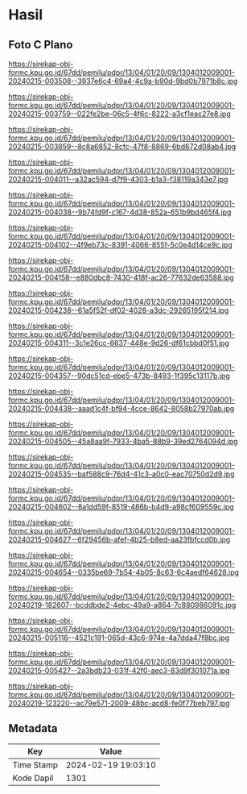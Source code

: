 # Hasil

## Foto C Plano

https://sirekap-obj-formc.kpu.go.id/67dd/pemilu/pdpr/13/04/01/20/09/1304012009001-20240215-003508--3937e6c4-69a4-4c9a-b90d-9bd0b7971b8c.jpg

https://sirekap-obj-formc.kpu.go.id/67dd/pemilu/pdpr/13/04/01/20/09/1304012009001-20240215-003759--022fe2be-06c5-4f6c-8222-a3cf1eac27e8.jpg

https://sirekap-obj-formc.kpu.go.id/67dd/pemilu/pdpr/13/04/01/20/09/1304012009001-20240215-003859--8c8a6852-8cfc-47f8-8869-6bd672d08ab4.jpg

https://sirekap-obj-formc.kpu.go.id/67dd/pemilu/pdpr/13/04/01/20/09/1304012009001-20240215-004011--a32ac594-d7f9-4303-b1a3-f38119a343e7.jpg

https://sirekap-obj-formc.kpu.go.id/67dd/pemilu/pdpr/13/04/01/20/09/1304012009001-20240215-004038--9b74fd9f-c167-4d38-852a-651b9bd465f4.jpg

https://sirekap-obj-formc.kpu.go.id/67dd/pemilu/pdpr/13/04/01/20/09/1304012009001-20240215-004102--4f9eb73c-8391-4066-855f-5c0e4d14ce9c.jpg

https://sirekap-obj-formc.kpu.go.id/67dd/pemilu/pdpr/13/04/01/20/09/1304012009001-20240215-004158--e880dbc8-7430-418f-ac26-77632de63588.jpg

https://sirekap-obj-formc.kpu.go.id/67dd/pemilu/pdpr/13/04/01/20/09/1304012009001-20240215-004238--61a5f52f-df02-4028-a3dc-29265195f214.jpg

https://sirekap-obj-formc.kpu.go.id/67dd/pemilu/pdpr/13/04/01/20/09/1304012009001-20240215-004311--3c1e26cc-6637-448e-9d26-df61cbbd0f51.jpg

https://sirekap-obj-formc.kpu.go.id/67dd/pemilu/pdpr/13/04/01/20/09/1304012009001-20240215-004357--90dc51cd-ebe5-473b-8493-1f395c13117b.jpg

https://sirekap-obj-formc.kpu.go.id/67dd/pemilu/pdpr/13/04/01/20/09/1304012009001-20240215-004438--aaad1c4f-bf94-4cce-8642-8058b27970ab.jpg

https://sirekap-obj-formc.kpu.go.id/67dd/pemilu/pdpr/13/04/01/20/09/1304012009001-20240215-004505--45a8aa9f-7933-4ba5-88b9-39ed2764094d.jpg

https://sirekap-obj-formc.kpu.go.id/67dd/pemilu/pdpr/13/04/01/20/09/1304012009001-20240215-004535--baf588c9-76d4-41c3-a0c0-eac70750d2d9.jpg

https://sirekap-obj-formc.kpu.go.id/67dd/pemilu/pdpr/13/04/01/20/09/1304012009001-20240215-004602--8a1dd59f-8519-486b-b4d9-a98cf609559c.jpg

https://sirekap-obj-formc.kpu.go.id/67dd/pemilu/pdpr/13/04/01/20/09/1304012009001-20240215-004627--6f29456b-afef-4b25-b8ed-aa23fbfccd0b.jpg

https://sirekap-obj-formc.kpu.go.id/67dd/pemilu/pdpr/13/04/01/20/09/1304012009001-20240215-004654--0335be69-7b54-4b05-8c63-6c4aedf64628.jpg

https://sirekap-obj-formc.kpu.go.id/67dd/pemilu/pdpr/13/04/01/20/09/1304012009001-20240219-182607--bcddbde2-4ebc-49a9-a864-7c880986091c.jpg

https://sirekap-obj-formc.kpu.go.id/67dd/pemilu/pdpr/13/04/01/20/09/1304012009001-20240215-005116--4521c191-065d-43c6-974e-4a7dda47f8bc.jpg

https://sirekap-obj-formc.kpu.go.id/67dd/pemilu/pdpr/13/04/01/20/09/1304012009001-20240215-005427--2a3bdb23-031f-42f0-aec3-83d9f301071a.jpg

https://sirekap-obj-formc.kpu.go.id/67dd/pemilu/pdpr/13/04/01/20/09/1304012009001-20240219-123220--ac79e571-2009-48bc-acd8-fe0f77beb797.jpg


## Metadata

| Key        | Value               |
| ---------- | ------------------- |
| Time Stamp | 2024-02-19 19:03:10 |
| Kode Dapil | 1301                |



